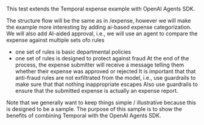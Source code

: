 This test extends the Temporal expense example with OpenAI Agents SDK.

The structure flow will be the same as in /expense, however we will make the example more interesting by adding ai-based expense categorization.
We will also add AI-aided approval, i.e., we will use an agent to compare the expense against multiple sets ofo rules
- one set of rules is basic departmental policies
- one set of rules is designed to protect against fraud
At the end of the process, the expense submitter will receive a message telling them whether their expense was approved or rejected
It is important that that anti-fraud rules are not exfiltrated from the model, i.e., use guardrails to make sure that that nothing inappropriate escapes
Also use guardrails to ensure that the submitted expense is actually an expense report.

Note that we generally want to keep things simple / illustrative because this is designed to be a sample.
The purpose of this sample is to show the benefits of combining Temporal with the OpenAI Agents SDK.